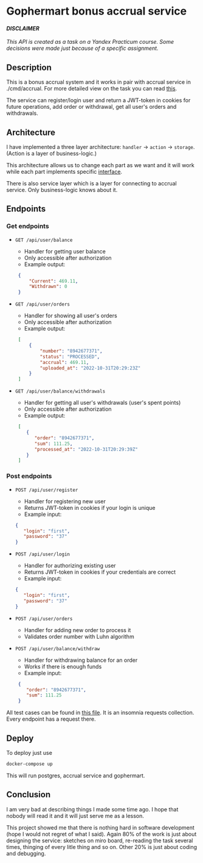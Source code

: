 # Gophermart bonus accrual service

#### *DISCLAIMER* 
*This API is created as a task on a Yandex Practicum course. Some decisions were made just because of a specific assignment.*

## Description

This is a bonus accrual system and it works in pair with accrual service in ./cmd/accrual. For more detailed view on the task you can read [this](SPECIFICATION.md). 

The service can register/login user and return a JWT-token in cookies for future operations, add order or withdrawal, get all user's orders and withdrawals.

## Architecture

I have implemented a three layer architecture: `handler` -> `action` -> `storage`. (Action is a layer of business-logic.)

This architecture allows us to change each part as we want and it will work while each part implements specific [interface](internal/interfaces/interfaces.go).

There is also service layer which is a layer for connecting to accrual service. Only business-logic knows about it.

## Endpoints

### Get endpoints

- `GET /api/user/balance`
  - Handler for getting user balance
  - Only accessible after authorization
  - Example output:
  ```JSON
   {
	   "Current": 469.11,
	   "Withdrawn": 0
   }
  ```

- `GET /api/user/orders`
  - Handler for showing all user's orders
  - Only accessible after authorization
  - Example output:
  ```JSON
   [
	   {
		   "number": "8942677371",
		   "status": "PROCESSED",
		   "accrual": 469.11,
		   "uploaded_at": "2022-10-31T20:29:23Z"
	   }
   ]
  ```

- `GET /api/user/balance/withdrawals`
  - Handler for getting all user's withdrawals (user's spent points)
  - Only accessible after authorization
  - Example output:
  ```JSON
   [
      {
         "order": "8942677371",
         "sum": 111.25,
         "processed_at": "2022-10-31T20:29:39Z"
      }
   ]
  ```
  
### Post endpoints

- `POST /api/user/register`
  - Handler for registering new user
  - Returns JWT-token in cookies if your login is unique
  - Example input:
   ```JSON
   {
      "login": "first",
      "password": "37"
   }
  ```

- `POST /api/user/login`
  - Handler for authorizing existing user
  - Returns JWT-token in cookies if your credentials are correct
  - Example input:
   ```JSON
   {
      "login": "first",
      "password": "37"
   }
  ```

- `POST /api/user/orders`
  - Handler for adding new order to process it
  - Validates order number with Luhn algorithm

- `POST /api/user/balance/withdraw`
  - Handler for withdrawing balance for an order
  - Works if there is enough funds
  - Example input:
  ```JSON
   {
      "order": "8942677371",
      "sum": 111.25
   }
  ```

All test cases can be found in [this file](insomnia_requests.json). It is an insomnia requests collection. Every endpoint has a request there.

## Deploy

To deploy just use 
```sh
docker-compose up
```

This will run postgres, accrual service and gophermart. 

## Conclusion

I am very bad at describing things I made some time ago. I hope that nobody will read it and it will just serve me as a lesson.

This project showed me that there is nothing hard in software development (hope I would not regret of what I said).
Again 80% of the work is just about designing the service: sketches on miro board, re-reading the task several times, thinging of every litle thing and so on. Other 20% is just about coding and debugging.


